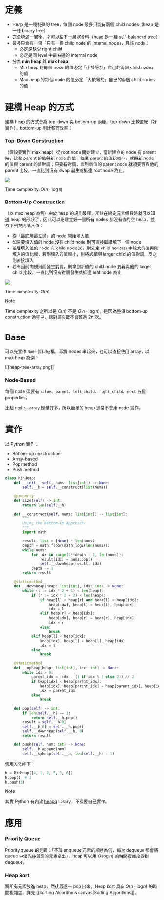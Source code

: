 # 定義

- Heap 是一種特殊的 tree，每個 node 最多只能有兩個 child nodes（heap 是一種 binary tree）
- 完全填滿一層後，才可以往下一層塞資料（heap 是一種 self-balanced tree）
- 最多只會有一個「只有一個 child node 的 internal node」，且該 node：
    - 必定是缺少 right child
    - 必定是同 level 中最右邊的 internal node
- 分為 **min heap** 與 **max heap**
    - Min heap 的每個 node 的值必定「小於等於」自己的兩個 child nodes 的值
    - Max heap 的每個 node 的值必定「大於等於」自己的兩個 child nodes 的值

# 建構 Heap 的方式

建構 heap 的方式分為 top-down 與 bottom-up 兩種，top-down 比較直覺（好實作），bottom-up 則比較有效率：

### Top-Down Construction

（假設要實作 max heap）從 root node 開始建立，當新建立的 node 有 parent 時，比較 parent 的值與新 node 的值，如果 parent 的值比較小，就將新 node 的值與 parent 的值對調；只要有對調，拿到新值的 parent node 就須要再與他的 parent 比較，一直比到沒有 swap 發生或抵達 root node 為止。

![](<https://raw.githubusercontent.com/Jamison-Chen/KM-software/master/img/heap-top-down-construction.png>)

Time complexity: $O(n \cdot \log n)$

### Bottom-Up Construction

（以 max heap 為例）由於 heap 的規則嚴謹，所以在給定元素個數時就可以知道 heap 的形狀了，因此可以先建立好一個所有 nodes 都沒有值的空 heap，並依下列規則填入值：

- 從「最底層最左邊」的 node 開始填入值
- 如果要填入值的 node 沒有 child node 則可直接繼續填下一個 node
- 若要填入值的 node 有 child node(s)，則先拿 child node(s) 中較大的值與剛填入的值比較，若剛填入的值較小，則將該值與 larger child 的值對調，反之則直接填入
- 若有因前向規則而發生對調，則拿到新值的 child node 要再與他的 larger child 比較，一直比到沒有對調發生或抵達 leaf node 為止

![](<https://raw.githubusercontent.com/Jamison-Chen/KM-software/master/img/heap-bottom-up-construction.png>)

Time complexity: $O(n)$

>[!Note]
>Time complexity 之所以是 $O(n)$ 不是 $O(n \cdot \log n)$，是因為整個 bottom-up construction 過程中，總對調次數不會超過 2n 次。

# Base

可以先實作 `Node` 資料結構，再將 nodes 串起來，也可以直接使用 array，以 max heap 為例：

![[heap-tree-array.png]]

### Node-Based

每個 node 須要有 `value`、`parent`、`left_child`、`right_child`、`next` 五個 properties。

比起 node，array 輕量許多，所以簡單的 heap 通常不會用 node 實作。

# 實作

以 Python 實作：

- Bottom-up construction
- Array-based
- Pop method
- Push method

```Python
class MinHeap:
    def __init__(self, nums: list[int]) -> None:
        self.__h = self.__construct(list(nums))

    @property
    def size(self) -> int:
        return len(self.__h)

    def __construct(self, nums: list[int]) -> list[int]:
        """
        Using the bottom-up approach.
        """
        import math

        result: list = [None] * len(nums)
        depth = math.floor(math.log2(len(nums)))
        while nums:
            for idx in range(2**depth - 1, len(nums)):
                result[idx] = nums.pop()
                self.__downheap(result, idx)
            depth -= 1
        return result

    @staticmethod
    def __downheap(heap: list[int], idx: int) -> None:
        while (l := idx * 2 + 1) < len(heap):
            if (r := idx * 2 + 2) < len(heap):
                if heap[l] < heap[r] and heap[l] < heap[idx]:
                    heap[idx], heap[l] = heap[l], heap[idx]
                    idx = l
                elif heap[r] < heap[idx]:
                    heap[idx], heap[r] = heap[r], heap[idx]
                    idx = r
                else:
                    break
            elif heap[l] < heap[idx]:
                heap[idx], heap[l] = heap[l], heap[idx]
                idx = l
            else:
                break

    @staticmethod
    def __upheap(heap: list[int], idx: int) -> None:
        while idx > 0:
            parent_idx = (idx - (1 if idx % 2 else 2)) // 2
            if heap[idx] < heap[parent_idx]:
                heap[idx], heap[parent_idx] = heap[parent_idx], heap[idx]
                idx = parent_idx
            else:
                break

    def pop(self) -> int:
        if len(self.__h) == 1:
            return self.__h.pop()
        result = self.__h[0]
        self.__h[0] = self.__h.pop()
        self.__downheap(self.__h, 0)
        return result

    def push(self, num: int) -> None:
        self.__h.append(num)
        self.__upheap(self.__h, len(self.__h) - 1)
```

使用方法如下：

```Python
h = MinHeap([4, 1, 2, 5, 3, 6])
h.pop()  # 1
h.push(3)
```

>[!Note]
>其實 Python 有內建 [heapq](https://docs.python.org/3/library/heapq.html) library，不須要自己實作。

# 應用

### Priority Queue

Priority queue 的定義：「不論 enqueue 元素的順序為何，每次 dequeue 都會將 queue 中優先序最高的元素拿出」，heap 可以用 $O(\log n)$ 的時間複雜度做到 dequeue。

### Heap Sort

將所有元素放進 heap，然後再逐一 pop 出來。Heap sort 具有 $O(n \cdot \log n)$ 的時間複雜度，詳見 [[Sorting Algorithms.canvas|Sorting Algorithms]]。
